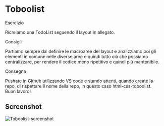 
# Toboolist

Esercizio

Ricreiamo una TodoList seguendo il layout in allegato.

Consigli

Partiamo sempre dal definire le macroaree del layout e analizziamo poi gli elementi in comune nelle diverse aree e quindi tutto ciò che possiamo centralizzare, per rendere il codice meno ripetitivo e quindi più mantenibile.

Consegna

Pushate in Github utilizzando VS code e stando attenti, quando create la repo, di rispettare il nome della repo, in questo caso html-css-toboolist.
Buon lavoro!

## Screenshot

![Toboolist-screenshot](https://github.com/user-attachments/assets/c510a5f7-cab6-49e2-b9e0-58b7fc715fd7)

